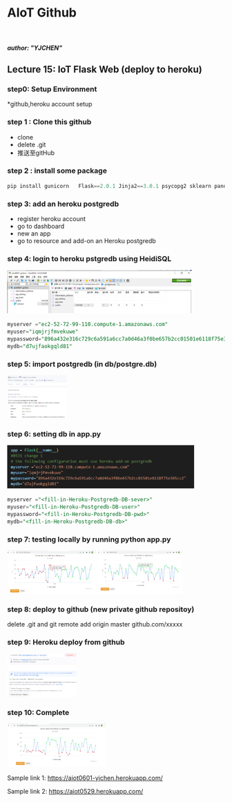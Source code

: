 # AIoT Github
<br>  

##### author: "YJCHEN"

## Lecture 15: IoT Flask Web (deploy to heroku)

### step0: Setup Environment
*github,heroku account setup

### step 1 : Clone this github     

* clone  
* delete .git  
* 推送至gitHub




### step 2 : install some package


```python
pip install gunicorn   Flask==2.0.1 Jinja2==3.0.1 psycopg2 sklearn pandas  numpy 
```

### step 3: add an heroku postgredb

* register heroku account
* go to dashboard
* new an app
* go to resource and add-on an Heroku postgredb

### step 4: login to heroku pstgredb using HeidiSQL
<img src="./1.png" height=100 /> 


```sql
myserver ="ec2-52-72-99-110.compute-1.amazonaws.com"  
myuser="iqmjrjfmvekuwe"  
mypassword="896a432e316c729c6a591a6cc7a0d46a3f0be657b2cc01501e6118f75e365cc2"  
mydb="d7ujfaokgqld81"  

```
### step 5: import postgredb (in db/postgre.db)
<img src="./4.png" height=100 /> 

### step 6: setting db in app.py
<img src="./5.png" height=100 /> 

```sql
myserver ="<fill-in-Heroku-Postgredb-DB-sever>"
myuser="<fill-in-Heroku-Postgredb-DB-user>"
mypassword="<fill-in-Heroku-Postgredb-DB-pwd>"
mydb="<fill-in-Heroku-Postgredb-DB-db>"

```
### step 7: testing locally by running python app.py
<img src="./2.png" height=100 /> 
<img src="./3.png" height=100 />    

### step 8: deploy to github (new private github repositoy)

delete .git and git remote add origin master github.com/xxxxx


### step 9: Heroku deploy from github
<img src="./6.png" height=100 />  

### step 10: Complete
<img src="./7.png" height=100 />  


Sample link 1:
https://aiot0601-yjchen.herokuapp.com/

Sample link 2: 
https://aiot0529.herokuapp.com/





